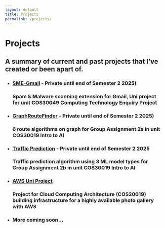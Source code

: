 ```yaml
---
layout: default
title: Projects
permalink: /projects/
---
```

# Projects
## A summary of current and past projects that I've created or been apart of.

- ### [SME-Gmail](https://github.com/jensen-lloyd/Spam-Malware-Extension) - Private until end of Semester 2 2025)
  ### Spam & Malware scanning extension for Gmail, Uni project for unit COS30049 Computing Technology Enquiry Project  
  
- ### [GraphRouteFinder](https://github.com/jensen-lloyd/IntroAI) - Private until end of Semester 2 2025)
  ### 6 route algorithms on graph for Group Assignment 2a in unit COS30019 Intro to AI

- ### [Traffic Prediction](https://github.com/JackBetson/tbrgs-traffic-prediction) - Private until end of Semester 2 2025
  ### Traffic prediction algorithm using 3 ML model types for Group Assignment 2b in unit COS30019 Intro to AI

- ### [AWS Uni Project](https://github.com/jensen-lloyd/COS20019-Assignment-2-report/blob/main/CCA_Assignment2.pdf)
  ### Project for Cloud Computing Architecture (COS20019) building infrastructure for a highly available photo gallery with AWS   
  
- ### More coming soon…
